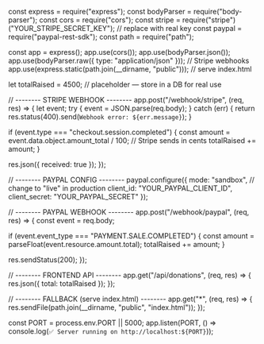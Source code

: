 const express = require("express");
const bodyParser = require("body-parser");
const cors = require("cors");
const stripe = require("stripe")("YOUR_STRIPE_SECRET_KEY"); // replace with real key
const paypal = require("paypal-rest-sdk");
const path = require("path");

const app = express();
app.use(cors());
app.use(bodyParser.json());
app.use(bodyParser.raw({ type: "application/json" })); // Stripe webhooks
app.use(express.static(path.join(__dirname, "public"))); // serve index.html

let totalRaised = 4500; // placeholder — store in a DB for real use

// -------- STRIPE WEBHOOK --------
app.post("/webhook/stripe", (req, res) => {
  let event;
  try {
    event = JSON.parse(req.body);
  } catch (err) {
    return res.status(400).send(`Webhook error: ${err.message}`);
  }

  if (event.type === "checkout.session.completed") {
    const amount = event.data.object.amount_total / 100; // Stripe sends in cents
    totalRaised += amount;
  }

  res.json({ received: true });
});

// -------- PAYPAL CONFIG --------
paypal.configure({
  mode: "sandbox", // change to "live" in production
  client_id: "YOUR_PAYPAL_CLIENT_ID",
  client_secret: "YOUR_PAYPAL_SECRET"
});

// -------- PAYPAL WEBHOOK --------
app.post("/webhook/paypal", (req, res) => {
  const event = req.body;

  if (event.event_type === "PAYMENT.SALE.COMPLETED") {
    const amount = parseFloat(event.resource.amount.total);
    totalRaised += amount;
  }

  res.sendStatus(200);
});

// -------- FRONTEND API --------
app.get("/api/donations", (req, res) => {
  res.json({ total: totalRaised });
});

// -------- FALLBACK (serve index.html) --------
app.get("*", (req, res) => {
  res.sendFile(path.join(__dirname, "public", "index.html"));
});

const PORT = process.env.PORT || 5000;
app.listen(PORT, () => console.log(`✅ Server running on http://localhost:${PORT}`));
